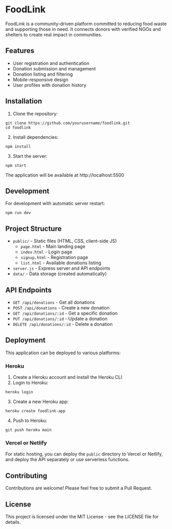 # FoodLink

FoodLink is a community-driven platform committed to reducing food waste and supporting those in need. It connects donors with verified NGOs and shelters to create real impact in communities.

## Features

- User registration and authentication
- Donation submission and management
- Donation listing and filtering
- Mobile-responsive design
- User profiles with donation history

## Installation

1. Clone the repository:
```
git clone https://github.com/yourusername/foodlink.git
cd foodlink
```

2. Install dependencies:
```
npm install
```

3. Start the server:
```
npm start
```

The application will be available at http://localhost:5500

## Development

For development with automatic server restart:
```
npm run dev
```

## Project Structure

- `public/` - Static files (HTML, CSS, client-side JS)
  - `page.html` - Main landing page
  - `index.html` - Login page
  - `signup.html` - Registration page
  - `list.html` - Available donations listing
- `server.js` - Express server and API endpoints
- `data/` - Data storage (created automatically)

## API Endpoints

- `GET /api/donations` - Get all donations
- `POST /api/donations` - Create a new donation
- `GET /api/donations/:id` - Get a specific donation
- `PUT /api/donations/:id` - Update a donation
- `DELETE /api/donations/:id` - Delete a donation

## Deployment

This application can be deployed to various platforms:

### Heroku

1. Create a Heroku account and install the Heroku CLI
2. Login to Heroku:
```
heroku login
```

3. Create a new Heroku app:
```
heroku create foodlink-app
```

4. Push to Heroku:
```
git push heroku main
```

### Vercel or Netlify

For static hosting, you can deploy the `public` directory to Vercel or Netlify, and deploy the API separately or use serverless functions.

## Contributing

Contributions are welcome! Please feel free to submit a Pull Request.

## License

This project is licensed under the MIT License - see the LICENSE file for details. 